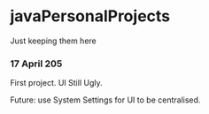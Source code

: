 # javaPersonalProjects
Just keeping them here

### 17 April 205 ###
First project. 
UI Still Ugly.

Future:
use System Settings for UI to be centralised.
